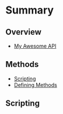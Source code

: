 # Summary

## Overview

* [My Awesome API](README.md)

## Methods

* [Scripting](scripting.md)
* [Defining Methods](methods.md)

## Scripting



